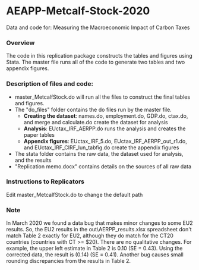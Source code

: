 # AEAPP-Metcalf-Stock-2020
Data and code for: Measuring the Macroeconomic Impact of Carbon Taxes
### Overview
The code in this replication package constructs the tables and figures using Stata. The master file runs all of the code to generate two tables and two appendix figures.
### Description of files and code:
- master_MetcalfStock.do will run all the files to construct the final tables and figures.
- The "do_files" folder contains the do files run by the master file.
  - **Creating the dataset**: names.do, employment.do, GDP.do, ctax.do, and merge and calculate.do create the dataset for analysis
  - **Analysis**: EUctax_IRF_AERPP.do runs the analysis and creates the paper tables
  - **Appendix figures**: EUctax_IRF_5.do, EUctax_IRF_AERPP_out_r1.do, and EUctax_IRF_CIRF_lun_tabfig.do create the appendix figures
-  The stata folder contains the raw data, the dataset used for analysis, and the results
-  "Replication memo.docx" contains details on the sources of all raw data
### Instructions to Replicators
Edit master_MetcalfStock.do to change the default path
### Note
In March 2020 we found a data bug that makes minor changes to some EU2 results. So, the EU2 results in the out\AERPP_results.xlsx spreadsheet don't match Table 2 exactly for EU2, although they do match for the CT20 countries (countries with CT >= $20). There are no qualitative changes. For example, the upper left estimate in Table 2 is 0.10 (SE = 0.43). Using the corrected data, the result is (0.14) (SE = 0.41). 
Another bug causes small rounding discrepancies from the results in Table 2.
